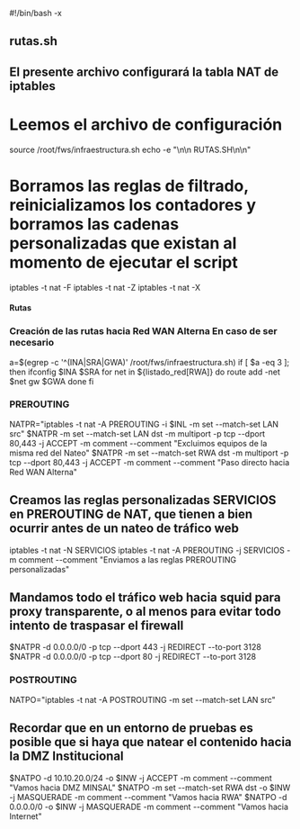 #!/bin/bash -x 
## rutas.sh ## 
## El presente archivo configurará la tabla NAT de iptables 
# Leemos el archivo de configuración 
source /root/fws/infraestructura.sh
echo -e "\n\n RUTAS.SH\n\n"

# Borramos las reglas de filtrado, reinicializamos los contadores y borramos las cadenas personalizadas que existan al momento de ejecutar el script
iptables -t nat -F
iptables -t nat -Z
iptables -t nat -X

#### Rutas ##### 
### Creación de las rutas hacia Red WAN Alterna En caso de ser necesario
a=$(egrep -c '^(INA|SRA|GWA)' /root/fws/infraestructura.sh)
if [ $a -eq 3 ]; then 
    ifconfig $INA $SRA
    for net in ${listado_red[RWA]}
    do
        route add -net $net gw $GWA
    done
fi

### PREROUTING
NATPR="iptables -t nat -A PREROUTING -i $INL -m set --match-set LAN src"
$NATPR -m set --match-set LAN dst -m multiport -p tcp --dport 80,443 -j ACCEPT -m comment --comment "Excluimos equipos de la misma red del Nateo"
$NATPR -m set --match-set RWA dst -m multiport -p tcp --dport 80,443 -j ACCEPT -m comment --comment "Paso directo hacia Red WAN Alterna"
## Creamos las reglas personalizadas SERVICIOS en PREROUTING de NAT, que tienen a bien ocurrir antes de un nateo de tráfico web
iptables -t nat -N SERVICIOS 
iptables -t nat -A PREROUTING -j SERVICIOS -m comment --comment "Enviamos a las reglas PREROUTING personalizadas"
## Mandamos todo el tráfico web hacia squid para proxy transparente, o al menos para evitar todo intento de traspasar el firewall
$NATPR -d 0.0.0.0/0 -p tcp --dport 443 -j REDIRECT --to-port 3128
$NATPR -d 0.0.0.0/0 -p tcp --dport 80 -j REDIRECT --to-port 3128

### POSTROUTING
NATPO="iptables -t nat -A POSTROUTING -m set --match-set LAN src"
## Recordar que en un entorno de pruebas es posible que si haya que natear el contenido hacia la DMZ Institucional
$NATPO -d 10.10.20.0/24 -o $INW -j ACCEPT -m comment --comment "Vamos hacia DMZ MINSAL"
$NATPO -m set --match-set RWA dst -o $INW -j MASQUERADE -m comment --comment "Vamos hacia RWA"
$NATPO -d 0.0.0.0/0 -o $INW -j MASQUERADE -m comment --comment "Vamos hacia Internet"
